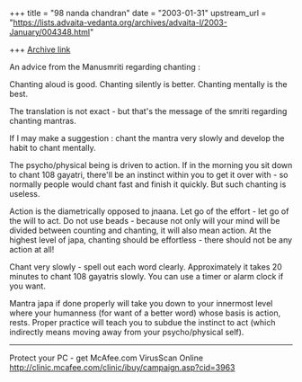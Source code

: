 +++
title = "98 nanda chandran"
date = "2003-01-31"
upstream_url = "https://lists.advaita-vedanta.org/archives/advaita-l/2003-January/004348.html"

+++
[Archive link](https://lists.advaita-vedanta.org/archives/advaita-l/2003-January/004348.html)

An advice from the Manusmriti regarding chanting :

Chanting aloud is good. Chanting silently is better. Chanting mentally is
the best.

The translation is not exact - but that's the message of the smriti
regarding chanting mantras.

If I may make a suggestion : chant the mantra very slowly and develop the
habit to chant mentally.

The psycho/physical being is driven to action. If in the morning you sit
down to chant 108 gayatri, there'll be an instinct within you to get it over
with - so normally people would chant fast and finish it quickly. But such
chanting is useless.

Action is the diametrically opposed to jnaana. Let go of the effort - let go
of the will to act. Do not use beads - because not only will your mind will
be divided between counting and chanting, it will also mean action. At the
highest level of japa, chanting should be effortless - there should not be
any action at all!

Chant very slowly - spell out each word clearly. Approximately it takes 20
minutes to chant 108 gayatris slowly. You can use a timer or alarm clock if
you want.

Mantra japa if done properly will take you down to your innermost level
where your humanness (for want of a better word) whose basis is action,
rests. Proper practice will teach you to subdue the instinct to act (which
indirectly means moving away from your psycho/physical self).

_________________________________________________________________
Protect your PC - get McAfee.com VirusScan Online
http://clinic.mcafee.com/clinic/ibuy/campaign.asp?cid=3963

